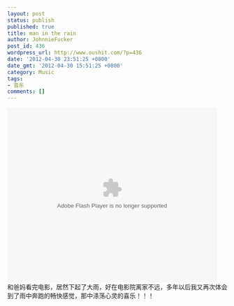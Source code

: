 ```yaml
---
layout: post
status: publish
published: true
title: man in the rain
author: JohnnieFucker
post_id: 436
wordpress_url: http://www.oushit.com/?p=436
date: '2012-04-30 23:51:25 +0800'
date_gmt: '2012-04-30 15:51:25 +0800'
category: Music
tags:
- 音乐
comments: []
---
```

<p><embed src="http://player.youku.com/player.php/sid/XMzgyMjA4NzAw/v.swf" quality="high" width="480" height="400" align="middle" allowScriptAccess="sameDomain" allowFullscreen="true" type="application/x-shockwave-flash"></embed><br />
和爸妈看完电影，居然下起了大雨，好在电影院离家不远，多年以后我又再次体会到了雨中奔跑的畅快感觉，那中涤荡心灵的喜乐！！！</p>
